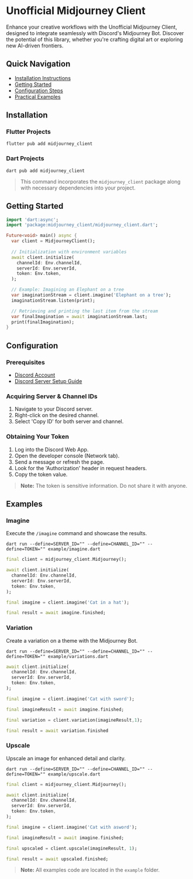 # Unofficial Midjourney Client

Enhance your creative workflows with the Unofficial Midjourney Client, designed to integrate seamlessly with Discord's Midjourney Bot. Discover the potential of this library, whether you're crafting digital art or exploring new AI-driven frontiers.

## Quick Navigation

- [Installation Instructions](#installation)
- [Getting Started](#getting-started)
- [Configuration Steps](#configuration)
- [Practical Examples](#examples)

## Installation

### Flutter Projects

```shell
flutter pub add midjourney_client
```

### Dart Projects

```shell
dart pub add midjourney_client
```

> This command incorporates the `midjourney_client` package along with necessary dependencies into your project.

## Getting Started

```dart
import 'dart:async';
import 'package:midjourney_client/midjourney_client.dart';

Future<void> main() async {
  var client = MidjourneyClient();
  
  // Initialization with environment variables
  await client.initialize(
    channelId: Env.channelId,
    serverId: Env.serverId,
    token: Env.token,
  );

  // Example: Imagining an Elephant on a tree
  var imaginationStream = client.imagine('Elephant on a tree');
  imaginationStream.listen(print);

  // Retrieving and printing the last item from the stream
  var finalImagination = await imaginationStream.last;
  print(finalImagination);
}
```

## Configuration

### Prerequisites

- [Discord Account](https://discord.com/register)
- [Discord Server Setup Guide](https://support.discord.com/hc/en-us/articles/204849977)

### Acquiring Server & Channel IDs

1. Navigate to your Discord server.
2. Right-click on the desired channel.
3. Select 'Copy ID' for both server and channel.

### Obtaining Your Token

1. Log into the Discord Web App.
2. Open the developer console (Network tab).
3. Send a message or refresh the page.
4. Look for the 'Authorization' header in request headers.
5. Copy the token value.

> **Note:** The token is sensitive information. Do not share it with anyone.

## Examples

### Imagine

Execute the `/imagine` command and showcase the results.

```shell
dart run --define=SERVER_ID="" --define=CHANNEL_ID="" --define=TOKEN="" example/imagine.dart
```

```dart
final client = midjourney_client.Midjourney();

await client.initialize(
  channelId: Env.channelId,
  serverId: Env.serverId,
  token: Env.token,
);

final imagine = client.imagine('Cat in a hat');

final result = await imagine.finished;
```

### Variation

Create a variation on a theme with the Midjourney Bot.

```shell
dart run --define=SERVER_ID="" --define=CHANNEL_ID="" --define=TOKEN="" example/variations.dart
```

```dart
await client.initialize(
  channelId: Env.channelId,
  serverId: Env.serverId,
  token: Env.token,
);

final imagine = client.imagine('Cat with sword');

final imagineResult = await imagine.finished;

final variation = client.variation(imagineResult,1);

final result = await variation.finished
```

### Upscale

Upscale an image for enhanced detail and clarity.

```shell
dart run --define=SERVER_ID="" --define=CHANNEL_ID="" --define=TOKEN="" example/upscale.dart
```

```dart
final client = midjourney_client.Midjourney();

await client.initialize(
  channelId: Env.channelId,
  serverId: Env.serverId,
  token: Env.token,
);

final imagine = client.imagine('Cat with asword');

final imagineResult = await imagine.finished;

final upscaled = client.upscale(imagineResult, 1);

final result = await upscaled.finished;
```

> **Note:** All examples code are located in the `example` folder.
